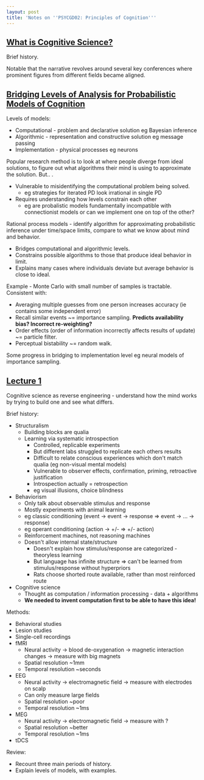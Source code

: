 ```yaml
---
layout: post
title: 'Notes on ''PSYCGD02: Principles of Cognition'''
---
```


## [What is Cognitive Science?](http://citeseerx.ist.psu.edu/viewdoc/download?doi=10.1.1.645.8834&rep=rep1&type=pdf)

Brief history. 

Notable that the narrative revolves around several key conferences where prominent figures from different fields became aligned.

## [Bridging Levels of Analysis for Probabilistic Models of Cognition](http://citeseerx.ist.psu.edu/viewdoc/download?doi=10.1.1.704.2311&rep=rep1&type=pdf)

Levels of models:

* Computational - problem and declarative solution eg Bayesian inference
* Algorithmic - representation and constructive solution eg message passing
* Implementation - physical processes eg neurons

Popular research method is to look at where people diverge from ideal solutions, to figure out what algorithms their mind is using to approximate the solution. But..
.
* Vulnerable to misidentifying the computational problem being solved.
  * eg strategies for iterated PD look irrational in single PD
* Requires understanding how levels constrain each other
  * eg are probalistic models fundamentally incompatible with connectionist models or can we implement one on top of the other?

Rational process models - identify algorithm for approximating probabilistic inference under time/space limits, compare to what we know about mind and behavior.

* Bridges computational and algorithmic levels.
* Constrains possible algorithms to those that produce ideal behavior in limit.
* Explains many cases where individuals deviate but average behavior is close to ideal.

Example - Monte Carlo with small number of samples is tractable. Consistent with:

* Averaging multiple guesses from one person increases accuracy (ie contains some independent error)
* Recall similar events ~= importance sampling. __Predicts availability bias? Incorrect re-weighting?__
* Order effects (order of information incorrectly affects results of update) ~= particle filter.
* Perceptual bistability ~= random walk. 

Some progress in bridging to implementation level eg neural models of importance sampling.

## [Lecture 1](https://moodle.ucl.ac.uk/pluginfile.php/4302613/mod_resource/content/2/Lecture%201.pdf)

Cognitive science as reverse engineering - understand how the mind works by trying to build one and see what differs.

Brief history:

* Structuralism
  * Building blocks are qualia
  * Learning via systematic introspection
    * Controlled, replicable experiments
    * But different labs struggled to replicate each others results
    * Difficult to relate conscious experiences which don't match qualia (eg non-visual mental models)
    * Vulnerable to observer effects, confirmation, priming, retroactive justification
    * Introspection actually = retrospection
    * eg visual illusions, choice blindness
* Behaviorism
  * Only talk about observable stimulus and response
  * Mostly experiments with animal learning
  * eg classic conditioning (event -> event -> response => event -> ... -> response)
  * eg operant conditioning (action -> +/- => +/- action)
  * Reinforcement machines, not reasoning machines
  * Doesn't allow internal state/structure
    * Doesn't explain how stimulus/response are categorized - theoryless learning
    * But language has infinite structure => can't be learned from stimulus/response without hyperpriors
    * Rats choose shorted route available, rather than most reinforced route
* Cognitive science
  * Thought as computation / information processing - data + algorithms
  * __We needed to invent computation first to be able to have this idea!__
  
Methods: 
  
* Behavioral studies
* Lesion studies
* Single-cell recordings
* fMRI
  * Neural activity -> blood de-oxygenation -> magnetic interaction changes -> measure with big magnets
  * Spatial resolution ~1mm
  * Temporal resolution ~seconds
* EEG
  * Neural activity -> electromagnetic field -> measure with electrodes on scalp
  * Can only measure large fields
  * Spatial resolution ~poor
  * Temporal resolution ~1ms
* MEG
  * Neural activity -> electromagnetic field -> measure with ?
  * Spatial resolution ~better
  * Temporal resolution ~1ms
* tDCS

Review:

* Recount three main periods of history.
* Explain levels of models, with examples.
